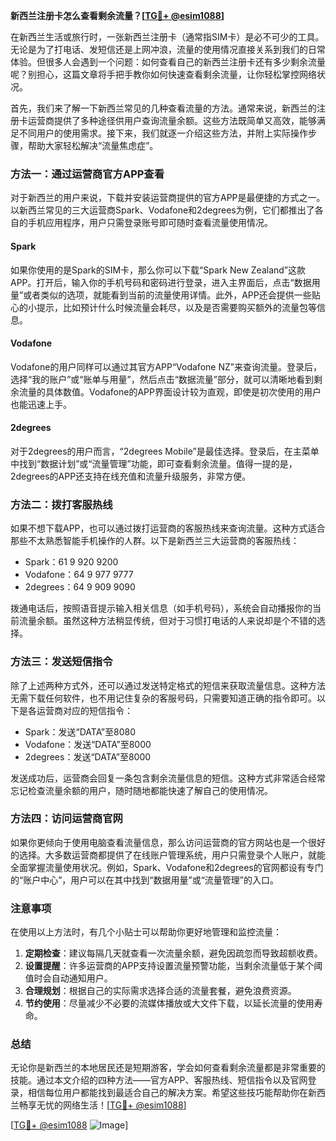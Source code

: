 **新西兰注册卡怎么查看剩余流量？[[TG💪+ @esim1088](https://t.me/s/esim1088)]**

在新西兰生活或旅行时，一张新西兰注册卡（通常指SIM卡）是必不可少的工具。无论是为了打电话、发短信还是上网冲浪，流量的使用情况直接关系到我们的日常体验。但很多人会遇到一个问题：如何查看自己的新西兰注册卡还有多少剩余流量呢？别担心，这篇文章将手把手教你如何快速查看剩余流量，让你轻松掌控网络状况。

首先，我们来了解一下新西兰常见的几种查看流量的方法。通常来说，新西兰的注册卡运营商提供了多种途径供用户查询流量余额。这些方法既简单又高效，能够满足不同用户的使用需求。接下来，我们就逐一介绍这些方法，并附上实际操作步骤，帮助大家轻松解决“流量焦虑症”。

### 方法一：通过运营商官方APP查看

对于新西兰的用户来说，下载并安装运营商提供的官方APP是最便捷的方式之一。以新西兰常见的三大运营商Spark、Vodafone和2degrees为例，它们都推出了各自的手机应用程序，用户只需登录账号即可随时查看流量使用情况。

#### Spark
如果你使用的是Spark的SIM卡，那么你可以下载“Spark New Zealand”这款APP。打开后，输入你的手机号码和密码进行登录，进入主界面后，点击“数据用量”或者类似的选项，就能看到当前的流量使用详情。此外，APP还会提供一些贴心的小提示，比如预计什么时候流量会耗尽，以及是否需要购买额外的流量包等信息。

#### Vodafone
Vodafone的用户同样可以通过其官方APP“Vodafone NZ”来查询流量。登录后，选择“我的账户”或“账单与用量”，然后点击“数据流量”部分，就可以清晰地看到剩余流量的具体数值。Vodafone的APP界面设计较为直观，即使是初次使用的用户也能迅速上手。

#### 2degrees
对于2degrees的用户而言，“2degrees Mobile”是最佳选择。登录后，在主菜单中找到“数据计划”或“流量管理”功能，即可查看剩余流量。值得一提的是，2degrees的APP还支持在线充值和流量升级服务，非常方便。

### 方法二：拨打客服热线

如果不想下载APP，也可以通过拨打运营商的客服热线来查询流量。这种方式适合那些不太熟悉智能手机操作的人群。以下是新西兰三大运营商的客服热线：

- Spark：61 9 920 9200
- Vodafone：64 9 977 9777
- 2degrees：64 9 909 9090

拨通电话后，按照语音提示输入相关信息（如手机号码），系统会自动播报你的当前流量余额。虽然这种方法稍显传统，但对于习惯打电话的人来说却是个不错的选择。

### 方法三：发送短信指令

除了上述两种方式外，还可以通过发送特定格式的短信来获取流量信息。这种方法无需下载任何软件，也不用记住复杂的客服号码，只需要知道正确的指令即可。以下是各运营商对应的短信指令：

- Spark：发送“DATA”至8080
- Vodafone：发送“DATA”至8000
- 2degrees：发送“DATA”至8000

发送成功后，运营商会回复一条包含剩余流量信息的短信。这种方式非常适合经常忘记检查流量余额的用户，随时随地都能快速了解自己的使用情况。

### 方法四：访问运营商官网

如果你更倾向于使用电脑查看流量信息，那么访问运营商的官方网站也是一个很好的选择。大多数运营商都提供了在线账户管理系统，用户只需登录个人账户，就能全面掌握流量使用状况。例如，Spark、Vodafone和2degrees的官网都设有专门的“账户中心”，用户可以在其中找到“数据用量”或“流量管理”的入口。

### 注意事项

在使用以上方法时，有几个小贴士可以帮助你更好地管理和监控流量：

1. **定期检查**：建议每隔几天就查看一次流量余额，避免因疏忽而导致超额收费。
2. **设置提醒**：许多运营商的APP支持设置流量预警功能，当剩余流量低于某个阈值时会自动通知用户。
3. **合理规划**：根据自己的实际需求选择合适的流量套餐，避免浪费资源。
4. **节约使用**：尽量减少不必要的流媒体播放或大文件下载，以延长流量的使用寿命。

### 总结

无论你是新西兰的本地居民还是短期游客，学会如何查看剩余流量都是非常重要的技能。通过本文介绍的四种方法——官方APP、客服热线、短信指令以及官网登录，相信每位用户都能找到最适合自己的解决方案。希望这些技巧能帮助你在新西兰畅享无忧的网络生活！[[TG💪+ @esim1088](https://t.me/s/esim1088)]

[[TG💪+ @esim1088](https://t.me/s/esim1088) ![Image](https://i.postimg.cc/4NQfJmqS/Snipaste-2025-05-13-00-14-12.png)]